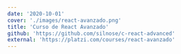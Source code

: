 ```yaml
---
date: '2020-10-01'
cover: './images/react-avanzado.png'
title: 'Curso de React Avanzado'
github: 'https://github.com/silnose/c-react-advanced'
external: 'https://platzi.com/courses/react-avanzado'
---
```

